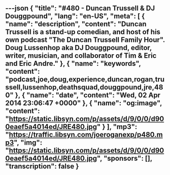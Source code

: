 ---json
{
  "title": "#480 - Duncan Trussell & DJ Douggpound",
  "lang": "en-US",
  "meta": [
    {
      "name": "description",
      "content": "Duncan Trussell is a stand-up comedian, and host of his own podcast \"The Duncan Trussell Family Hour\". Doug Lussenhop aka DJ Douggpound, editor, writer, musician, and collaborator of Tim & Eric and Eric Andre."
    },
    {
      "name": "keywords",
      "content": "podcast,joe,doug,experience,duncan,rogan,trussell,lussenhop,deathsquad,douggpound,jre,480"
    },
    {
      "name": "date",
      "content": "Wed, 02 Apr 2014 23:06:47 +0000"
    },
    {
      "name": "og:image",
      "content": "https://static.libsyn.com/p/assets/d/9/0/0/d900eaef5a4014ed/JRE480.jpg"
    }
  ],
  "mp3": "https://traffic.libsyn.com/joeroganexp/p480.mp3",
  "img": "https://static.libsyn.com/p/assets/d/9/0/0/d900eaef5a4014ed/JRE480.jpg",
  "sponsors": [],
  "transcription": false
}
---
<episode-header />

<timemark seconds="0" />

<transcribe-call-to-action />

<episode-footer />